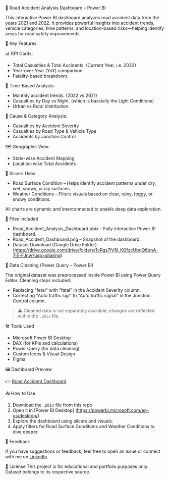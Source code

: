 🚦 Road Accident Analysis Dashboard – Power BI

This interactive Power BI dashboard analyzes road accident data from the years 2021 and 2022. It provides powerful insights into accident trends, vehicle categories, time patterns, and location-based risks—helping identify areas for road safety improvements.

🧠 Key Features

📊 KPI Cards:
  - Total Casualties & Total Accidents. (Current Year, i.e. 2022)
  - Year-over-Year (YoY) comparison.
  - Fatality-based breakdown.

📅 Time-Based Analysis:
  - Monthly accident trends. (2022 vs 2021)
  - Casualties by Day vs Night. (which is bascially the Light Conditions)
  - Urban vs Rural distribution.

🚗 Cause & Category Analysis:
  - Casualties by Accident Severity
  - Casualties by Road Type & Vehicle Type
  - Accidents by Junction Control

🗺️ Geographic View:
  - State-wise Accident Mapping
  - Location-wise Total Accidents

🧭 Slicers Used
- Road Surface Condition – Helps identify accident patterns under dry, wet, snowy, or icy surfaces.
- Weather Conditions – Filters visuals based on clear, rainy, foggy, or snowy conditions.


All charts are dynamic and interconnected to enable deep data exploration.

📁 Files Included

- Road_Accident_Analysis_Dashboard.pbix – Fully interactive Power BI dashboard.
- Road_Accident_Dashboard.png – Snapshot of the dashboard.
- Dataset Download (Google Drive Folder) (https://drive.google.com/drive/folders/1vRgs7lV8l_KQfzcUbqQ6qnA-7IE-FJnw?usp=sharing)

🧹 Data Cleaning (Power Query – Power BI)

The original dataset was preprocessed inside Power BI using Power Query Editor. Cleaning steps included:

- Replacing "fetal" with "fatal" in the Accident Severity column.
- Correcting "Auto traffic sigl" to "Auto traffic signal" in the Junction Control column.

> ⚠️ Cleaned data is not separately available; changes are reflected within the `.pbix` file.


🛠 Tools Used

- Microsoft Power BI Desktop
- DAX (for KPIs and calculations)
- Power Query (for data cleaning)
- Custom Icons & Visual Design
- Figma


🖼️ Dashboard Preview

👉 [Road Accident Dashboard](https://drive.google.com/uc?export=view&id=1GhGiy0vlarFZ0WCOgEoxvMPeynuiFyr5)


📥 How to Use

1. Download the `.pbix` file from this repo
2. Open it in [Power BI Desktop] (https://powerbi.microsoft.com/en-us/desktop/)
3. Explore the dashboard using slicers and visuals.
4. Apply filters for Road Surface Conditions and Weather Conditions to dive deeper.


💬 Feedback

If you have suggestions or feedback, feel free to open an issue or connect with me on [LinkedIn](https://www.linkedin.com/in/yash-parmar-1516a4304).

📜 License
This project is for educational and portfolio purposes only. Dataset belongs to its respective source.
